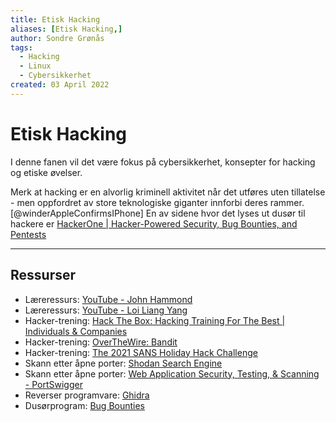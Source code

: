 ```yaml
---
title: Etisk Hacking
aliases: [Etisk Hacking,]
author: Sondre Grønås
tags:
  - Hacking
  - Linux
  - Cybersikkerhet
created: 03 April 2022
---
```

# Etisk Hacking
I denne fanen vil det være fokus på cybersikkerhet, konsepter for hacking og etiske øvelser.

Merk at hacking er en alvorlig kriminell aktivitet når det utføres uten tillatelse - men oppfordret av store teknologiske giganter innforbi deres rammer.[@winderAppleConfirmsIPhone] En av sidene hvor det lyses ut dusør til hackere er [HackerOne | Hacker-Powered Security, Bug Bounties, and Pentests](https://www.hackerone.com/)

---
## Ressurser
- Læreressurs: [YouTube - John Hammond](https://www.youtube.com/c/JohnHammond010/videos)
- Læreressurs: [YouTube - Loi Liang Yang](https://www.youtube.com/c/LoiLiangYang/videos)
- Hacker-trening: [Hack The Box: Hacking Training For The Best | Individuals & Companies](https://www.hackthebox.com/)
- Hacker-trening: [OverTheWire: Bandit](https://overthewire.org/wargames/bandit/)
- Hacker-trening: [The 2021 SANS Holiday Hack Challenge](https://holidayhackchallenge.com/)
- Skann etter åpne porter: [Shodan Search Engine](https://www.shodan.io/)
- Skann etter åpne porter: [Web Application Security, Testing, & Scanning - PortSwigger](https://portswigger.net/)
- Reverser programvare: [Ghidra](https://ghidra-sre.org/)
- Dusørprogram: [Bug Bounties](Hackerone.com/bug-bounty-programs)